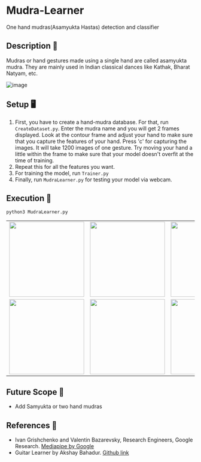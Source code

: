 # Mudra-Learner
One hand mudras(Asamyukta Hastas) detection and classifier

## Description 🎼
Mudras or hand gestures made using a single hand are called asamyukta mudra. They are mainly used in Indian classical dances like Kathak, Bharat Natyam, etc. 

![image](https://user-images.githubusercontent.com/63440529/179675027-382927b5-74ea-4b92-aeac-d6193c55d529.png)


## Setup 🖥️

1) First, you have to create a hand-mudra database. For that, run `CreateDataset.py`. Enter the mudra name and you will get 2 frames displayed. Look at the contour frame and adjust your hand to make sure that you capture the features of your hand. Press 'c' for capturing the images. It will take 1200 images of one gesture. Try moving your hand a little within the frame to make sure that your model doesn't overfit at the time of training.
2) Repeat this for all the features you want.
3) For training the model, run `Trainer.py`
4) Finally, run `MudraLearner.py` for testing your model via webcam.

## Execution 🐉

```
python3 MudraLearner.py
```
<table>
<tr>
<td><img src="https://user-images.githubusercontent.com/63440529/180378397-c2f70020-8447-4675-9db5-2846c4e00e7c.png" width="200" height="200" /></td>
<td><img src="https://user-images.githubusercontent.com/63440529/180378483-322935aa-2598-4e77-ab44-04a5a5fe52ab.png" width="200" height="200" /></td>
<td><img src="https://user-images.githubusercontent.com/63440529/180378746-0fa03ea1-23ef-431c-b72c-9ed828867370.png" width="200" height="200" /></td>
<td><img src="https://user-images.githubusercontent.com/63440529/180379321-07df2b34-23a0-4edb-8b41-8f74b99d26b1.png" width="200" height="200" /></td>
</tr>
<tr>
<td><img src="https://user-images.githubusercontent.com/63440529/180379426-083cb6d8-899f-42fe-9e52-bda2d5554b5b.png" width="200" height="200" /></td>
<td><img src="https://user-images.githubusercontent.com/63440529/180379552-eda0d961-1433-41e8-928d-62081c6c9bbb.png" width="200" height="200" /></td>
<td><img src="https://user-images.githubusercontent.com/63440529/180379701-0075982d-2e2c-4134-a6e1-28da80de397b.png" width="200" height="200" /></td>
<td><img src="https://user-images.githubusercontent.com/63440529/180379783-edc9e366-0d1f-49ec-a699-38d0defb5290.png" width="200" height="200" /></td>
</tr>
</table>

## Future Scope 🔮
- Add Samyukta or two hand mudras

## References 🔱
 
 -  Ivan Grishchenko and Valentin Bazarevsky, Research Engineers, Google Research. [Mediapipe by Google](https://github.com/google/mediapipe)
 -  Guitar Learner by Akshay Bahadur. [Github link](https://github.com/akshaybahadur21/Guitar-Learner)
